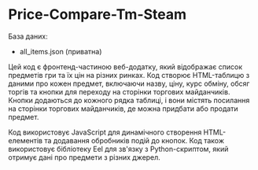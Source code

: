 # Price-Compare-Tm-Steam

База даних:
- all_items.json (приватна)

Цей код є фронтенд-частиною веб-додатку, який відображає список предметів гри та їх цін на різних ринках. Код створює HTML-таблицю з даними про кожен предмет, включаючи назву, ціну, курс обміну, обсяг торгів та кнопки для переходу на сторінки торгових майданчиків. Кнопки додаються до кожного рядка таблиці, і вони містять посилання на сторінки торгових майданчиків, де можна придбати або продати предмет.

Код використовує JavaScript для динамічного створення HTML-елементів та додавання обробників подій до кнопок. Код також використовує бібліотеку Eel для зв'язку з Python-скриптом, який отримує дані про предмети з різних джерел.
